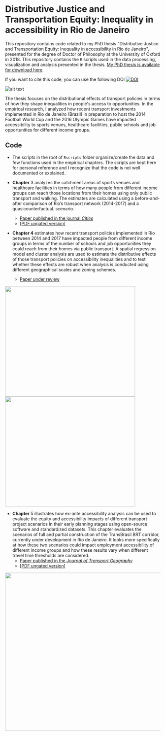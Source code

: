 # Distributive Justice and Transportation Equity: Inequality in accessibility in Rio de Janeiro

This repository contains code related to my PhD thesis "Distributive Justice and Transportation Equity: Inequality in accessibility in Rio de Janeiro", presented for the degree of Doctor of Philosophy at the University of Oxford in 2018. This repository contains the `R` scripts used in the data processing, visualization and analysis presented in the thesis. [My PhD thesis is available for download here](https://ora.ox.ac.uk/objects/uuid:3552ca9f-25c0-4d2f-acdd-0649de911afc).

If you want to cite this code, you can use the following DOI [![DOI](https://zenodo.org/badge/113566756.svg)](https://zenodo.org/badge/latestdoi/113566756)


![alt text](https://github.com/rafapereirabr/thesis/blob/master/imgs/map1_infra%20legend_compos_north.png)

The thesis focuses on the distributional effects of transport policies in terms of how they shape inequalities in people's access to opportunities. In the empirical research, I analyzed how recent transport investments implemented in Rio de Janeiro (Brazil) in preparation to host the 2014 Football World Cup and the 2016 Olympic Games have impacted accessibility to sports venues, healthcare facilities, public schools and job opportunities for different income groups. 

## Code
* The scripts in the root of `Rscripts` folder organize/create the data and few functions used in the empirical chapters. The scripts are kept here for personal reference and I recognize that the code is not well documented or explained.

* **Chapter** 3 analyzes the catchment areas of sports venues and healthcare facilities in terms of how many people from different income groups can reach those locations from their homes using only public transport and walking. The estimates are calculated using a before-and-after comparison of Rio’s transport network (2014-2017) and a quasicounterfactual.
scenario.
   * [Paper published in the journal _Cities_](https://www.sciencedirect.com/science/article/pii/S0264275117311563)
   * [[PDF ungated version]](https://www.dropbox.com/s/vbzyug6omz36t7w/Pereira%20%282018%29%20Transport%20legacy%20of%20mega-events%20and%20the%20redistribution%20of%20accessibility.pdf)

* **Chapter 4** estimates how recent transport policies implemented in Rio between 2014 and 2017 have impacted people from different income groups in terms of the number of schools and job opportunities they could reach from their homes via public transport. A spatial regression model and cluster analysis are used to estimate the distributive effects of those transport policies on accessibility inequalities and to test whether these effects are robust when analysis is conducted using different geographical scales and zoning schemes.
   * [Paper under review](https://osf.io/preprints/socarxiv/cghx2) 

<img src="https://github.com/rafapereirabr/thesis/blob/master/imgs/map_income.png" width="422" height="358"> <img src="https://github.com/rafapereirabr/thesis/blob/master/imgs/map4_oAcess_jobsmatch_60_2server.png" width="422" height="358">


* **Chapter** 5 illustrates how ex-ante accessibility analysis can be used to evaluate the equity and accessibility impacts of different transport project scenarios in their early planning stages using open-source software and standardized datasets. This chapter evaluates the scenarios of full and partial construction of the TransBrasil BRT corridor, currently under development in Rio de Janeiro. It looks more specifically at how these two scenarios could impact employment accessibility of different income groups and how these results vary when different travel time thresholds are considered.
   * [Paper published in the _Journal of Transport Geography_](https://www.sciencedirect.com/science/article/pii/S0966692318302047?dgcid=author)
   * [[PDF ungated version]](https://www.dropbox.com/s/rtjn8zqqzkn1ztp/Pereira%20%282019%29%20Future%20accessibility%20impacts%20of%20transport%20policy%20scenarios-%20Equity%20and%20sensitivity%20to%20travel%20time.pdf)


<img src="https://github.com/rafapereirabr/thesis/blob/master/imgs/map4_diff_jobsmatch_ratio_zoom_in%20-%20Copy_SCALE.png" width="843" height="513">





